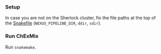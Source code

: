 ### Setup

In case you are not on the Sherlock cluster, fix the file paths at the top of the [Snakefile](Snakefile) (`NEXUS_PIPELINE_DIR`, `ddir`, `sdir`).

### Run ChExMix

Run `snakemake`.
